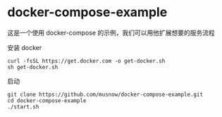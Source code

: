 # docker-compose-example

这是一个使用 docker-compose 的示例，我们可以用他扩展想要的服务流程


安装 docker
```
curl -fsSL https://get.docker.com -o get-docker.sh
sh get-docker.sh
```

启动

```
git clone https://github.com/musnow/docker-compose-example.git
cd docker-compose-example
./start.sh
```
